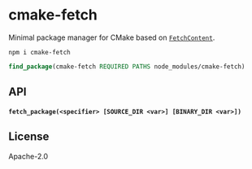 # cmake-fetch

Minimal package manager for CMake based on [`FetchContent`](https://cmake.org/cmake/help/latest/module/FetchContent.html).

```
npm i cmake-fetch
```

```cmake
find_package(cmake-fetch REQUIRED PATHS node_modules/cmake-fetch)
```

## API

#### `fetch_package(<specifier> [SOURCE_DIR <var>] [BINARY_DIR <var>])`

## License

Apache-2.0
